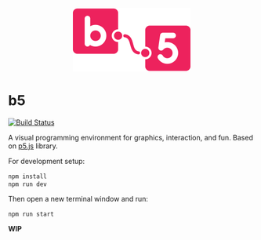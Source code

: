 <p align="center">
  <img alt="b5" src="src/img/logo/logo-2.png" width="240" />
</p>

# b5

[![Build Status](https://travis-ci.com/peilingjiang/b5.svg?branch=master)](https://travis-ci.com/peilingjiang/b5)

A visual programming environment for graphics, interaction, and fun. Based on [p5.js](https://p5js.org/) library.

For development setup:

```
npm install
npm run dev
```

Then open a new terminal window and run:

```
npm run start
```

**WIP**
